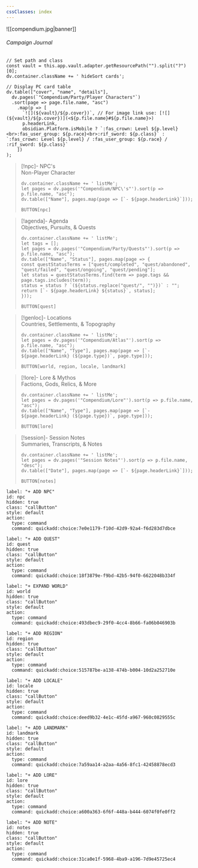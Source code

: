 ```yaml
---
cssClasses: index
---
```

![[compendium.jpg|banner]]
###### <span class="head">Campaign Journal</span> 

```dataviewjs
// Set path and class
const vault = this.app.vault.adapter.getResourcePath("").split("?")[0];
dv.container.className += ' hideSort cards';

// Display PC card table
dv.table(["cover", "name", "details"],
  dv.pages(`"Compendium/Party/Player Characters"`)
  .sort(page => page.file.name, "asc")
    .map(p => [
      `![](${vault}/${p.cover})`, // For image link use: [![](${vault}/${p.cover})](<${p.file.name}#${p.file.name}>)
      p.headerLink,
      obsidian.Platform.isMobile ? `:fas_crown: Level ${p.level}<br>:fas_user_group: ${p.race}<br>:rif_sword: ${p.class}` : `:fas_crown: Level ${p.level} / :fas_user_group: ${p.race} / :rif_sword: ${p.class}`
    ])
);
```

> [!npc]-   NPC's<br><span class="sub">Non-Player Character</span>
> ```dataviewjs
> dv.container.className += ' listMe';
> let pages = dv.pages('"Compendium/NPC\'s"').sort(p => p.file.name, "asc");  
> dv.table(["Name"], pages.map(page => [`- ${page.headerLink}`]));
>```
> `BUTTON[npc]`

> [!agenda]-  Agenda<br><span class="sub">Objectives, Pursuits, & Quests</span>
>```dataviewjs
>dv.container.className += ' listMe';
>let tags = [];
>let pages = dv.pages('"Compendium/Party/Quests"').sort(p => p.file.name, "asc");
>dv.table(["Name", "Status"], pages.map(page => {
>const questStatusTerms = ["quest/completed", "quest/abandoned", "quest/failed", "quest/ongoing", "quest/pending"];
>let status = questStatusTerms.find(term => page.tags && page.tags.includes(term));
>status = status ? `(${status.replace("quest/", "")})` : "";
>return [`- ${page.headerLink} ${status}`, status];
>}));
>```
> `BUTTON[quest]`

> [!genloc]-  Locations<br><span class="sub">Countries, Settlements, & Topography</span>
> ```dataviewjs
> dv.container.className += ' listMe';
> let pages = dv.pages('"Compendium/Atlas"').sort(p => p.file.name, "asc");  
> dv.table(["Name", "Type"], pages.map(page => [`- ${page.headerLink} (${page.type})`, page.type]));
>```
>`BUTTON[world, region, locale, landmark]`

> [!lore]-  Lore & Mythos<br><span class="sub">Factions, Gods, Relics, & More</span> 
> ```dataviewjs
> dv.container.className += ' listMe';
> let pages = dv.pages('"Compendium/Lore"').sort(p => p.file.name, "asc");  
>dv.table(["Name", "Type"], pages.map(page => [`- ${page.headerLink} (${page.type})`, page.type]));
>```
> `BUTTON[lore]`
 
> [!session]-  Session Notes<br><span class="sub">Summaries, Transcripts, & Notes</span>
> ```dataviewjs
> dv.container.className += ' listMe';
> let pages = dv.pages('"Session Notes"').sort(p => p.file.name, "desc");  
>dv.table(["Date"], pages.map(page => [`- ${page.headerLink}`]));
>```
> `BUTTON[notes]`

```meta-bind-button
label: "+ ADD NPC"
id: npc
hidden: true
class: "callButton"
style: default
action:
  type: command
  command: quickadd:choice:7e0e1179-f10d-42d9-92a4-f6d283d7dbce
```
```meta-bind-button
label: "+ ADD QUEST"
id: quest
hidden: true
class: "callButton"
style: default
action:
  type: command
  command: quickadd:choice:18f3879e-f9bd-42b5-94f0-6622048b334f
```
```meta-bind-button
label: "+ EXPAND WORLD"
id: world
hidden: true
class: "callButton"
style: default
action:
  type: command
  command: quickadd:choice:493dbec9-29f0-4cc4-8b66-fa06b046903b
```
```meta-bind-button
label: "+ ADD REGION"
id: region
hidden: true
class: "callButton"
style: default
action:
  type: command
  command: quickadd:choice:515787be-a138-474b-b004-10d2a252710e
```
```meta-bind-button
label: "+ ADD LOCALE"
id: locale
hidden: true
class: "callButton"
style: default
action:
  type: command
  command: quickadd:choice:deed9b32-4e1c-45fd-a967-960c0829555c
```
```meta-bind-button
label: "+ ADD LANDMARK"
id: landmark
hidden: true
class: "callButton"
style: default
action:
  type: command
  command: quickadd:choice:7a59aa14-a2aa-4a56-8fc1-42458878ecd3
```
```meta-bind-button
label: "+ ADD LORE"
id: lore
hidden: true
class: "callButton"
style: default
action:
  type: command
  command: quickadd:choice:a600a363-6f6f-448a-b444-6074f0fe0ff2
```
```meta-bind-button
label: "+ ADD NOTE"
id: notes
hidden: true
class: "callButton"
style: default
action:
  type: command
  command: quickadd:choice:31ca0e1f-5968-4ba9-a196-7d9e45725ec4
```